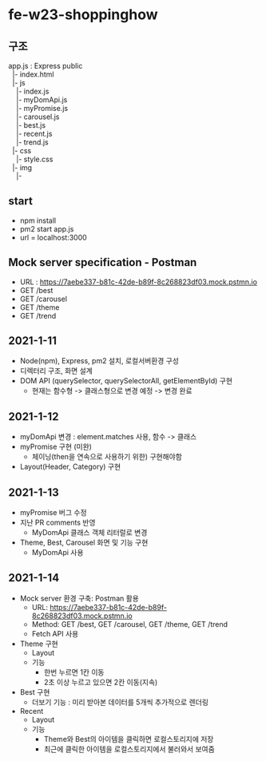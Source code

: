 # fe-w23-shoppinghow

## 구조
  app.js : Express
  public  
  &nbsp;&nbsp;|- index.html  
  &nbsp;&nbsp;|- js  
  &nbsp;&nbsp;&nbsp;&nbsp;|- index.js  
  &nbsp;&nbsp;&nbsp;&nbsp;|- myDomApi.js  
  &nbsp;&nbsp;&nbsp;&nbsp;|- myPromise.js  
  &nbsp;&nbsp;&nbsp;&nbsp;|- carousel.js  
  &nbsp;&nbsp;&nbsp;&nbsp;|- best.js  
  &nbsp;&nbsp;&nbsp;&nbsp;|- recent.js  
  &nbsp;&nbsp;&nbsp;&nbsp;|- trend.js  
  &nbsp;&nbsp;|- css  
  &nbsp;&nbsp;&nbsp;&nbsp;|- style.css  
  &nbsp;&nbsp;|- img  
  &nbsp;&nbsp;&nbsp;&nbsp;|-   

## start
  - npm install
  - pm2 start app.js
  - url = localhost:3000

## Mock server specification - Postman
  - URL : https://7aebe337-b81c-42de-b89f-8c268823df03.mock.pstmn.io
  - GET /best
  - GET /carousel
  - GET /theme
  - GET /trend

## 2021-1-11
  - Node(npm), Express, pm2 설치, 로컬서버환경 구성
  - 디렉터리 구조, 화면 설계
  - DOM API (querySelector, querySelectorAll, getElementById) 구현
     - 현재는 함수형 -> 클래스형으로 변경 예정 -> 변경 완료

## 2021-1-12
  - myDomApi 변경 : element.matches 사용, 함수 -> 클래스
  - myPromise 구현 (미완)
    - 체이닝(then을 연속으로 사용하기 위한) 구현해야함
  - Layout(Header, Category) 구현
  
## 2021-1-13
  - myPromise 버그 수정 
  - 지난 PR comments 반영
    - MyDomApi 클래스 객체 리터럴로 변경
  - Theme, Best, Carousel 화면 및 기능 구현
    - MyDomApi 사용

## 2021-1-14
  - Mock server 환경 구축: Postman 활용
    - URL: https://7aebe337-b81c-42de-b89f-8c268823df03.mock.pstmn.io
    - Method: GET /best, GET /carousel, GET /theme, GET /trend
    - Fetch API 사용
  - Theme 구현
    - Layout
    - 기능
      - 한번 누르면 1칸 이동
      - 2초 이상 누르고 있으면 2칸 이동(지속)
  - Best 구현
    - 더보기 기능 : 미리 받아본 데이터를 5개씩 추가적으로 렌더링
  - Recent
    - Layout
    - 기능
      - Theme와 Best의 아이템을 클릭하면 로컬스토리지에 저장
      - 최근에 클릭한 아이템을 로컬스토리지에서 불러와서 보여줌
  